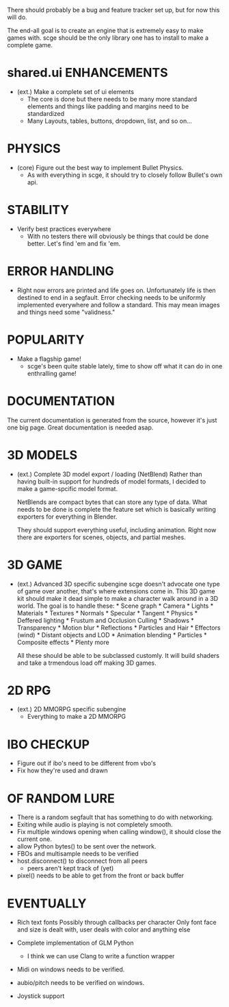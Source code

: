 There should probably be a bug and feature tracker set up, but for now this will do.

The end-all goal is to create an engine that is extremely easy to make games with.
scge should be the only library one has to install to make a complete game.


shared.ui ENHANCEMENTS
===============

* (ext.) Make a complete set of ui elements
	* The core is done but there needs to be many more standard elements
	  and things like padding and margins need to be standardized
	* Many Layouts, tables, buttons, dropdown, list, and so on...

PHYSICS
=======

* (core) Figure out the best way to implement Bullet Physics.
	* As with everything in scge, it should try to closely
	  follow Bullet's own api.


STABILITY
=========

* Verify best practices everywhere
	* With no testers there will obviously be things that could be done better.
	  Let's find 'em and fix 'em.


ERROR HANDLING
==============

* Right now errors are printed and life goes on.
  Unfortunately life is then destined to end in a segfault.
  Error checking needs to be uniformly implemented everywhere
  and follow a standard.
  This may mean images and things need some "validness."


POPULARITY
==========

* Make a flagship game!
	* scge's been quite stable lately,
	  time to show off what it can do in one enthralling game!


DOCUMENTATION
==================

The current documentation is generated from the source, however it's just one big page.  Great documentation is needed asap.


3D MODELS
=========

* (ext.) Complete 3D model export / loading (NetBlend)
	Rather than having built-in support for hundreds of model formats,
	I decided to make a game-spcific model format.
	
	NetBlends are compact bytes that can store any type of data.
	What needs to be done is complete the feature set which is
	basically writing exporters for everything in Blender.
	
	They should support everything useful, including animation.
	Right now there are exporters for scenes, objects, and partial meshes.


3D GAME
=======

* (ext.) Advanced 3D specific subengine
	scge doesn't advocate one type of game over another,
	that's where extensions come in.  This 3D game kit should make it
	dead simple to make a character walk around in a 3D world.
	The goal is to handle these:
		* Scene graph
		* Camera
		* Lights
		* Materials
			* Textures
			* Normals
			* Specular
			* Tangent
		* Physics
		* Deffered lighting
		* Frustum and Occlusion Culling
		* Shadows
		* Transparency
		* Motion blur
		* Reflections
		* Particles and Hair
		* Effectors (wind)
		* Distant objects and LOD
		* Animation blending
		* Particles
		* Composite effects
		* Plenty more
	
	All these should be able to be subclassed customly.
	It will build shaders and take a trmendous load off making 3D games.


2D RPG
======

* (ext.) 2D MMORPG specific subengine
	* Everything to make a 2D MMORPG


IBO CHECKUP
===========
*	Figure out if ibo's need to be different from vbo's
*	Fix how they're used and drawn

OF RANDOM LURE
==================

* There is a random segfault that has something to do with networking.
* Exiting while audio is playing is not completely smooth.
* Fix multiple windows opening when calling window(), it should close the current one.
* allow Python bytes() to be sent over the network.
* FBOs and multisample needs to be verified
* host.disconnect() to disconnect from all peers
	* peers aren't kept track of (yet)
* pixel() needs to be able to get from the front or back buffer


EVENTUALLY
==================

* Rich text fonts
	Possibly through callbacks per character
	Only font face and size is dealt with,
	user deals with color and anything else 
* Complete implementation of GLM Python
	* I think we can use Clang to write a function wrapper

*	Midi on windows needs to be verified.
*	aubio/pitch needs to be verified on windows.
*	Joystick support















